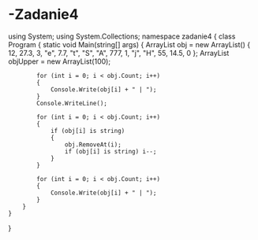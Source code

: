 # -Zadanie4
using System;
using System.Collections;
namespace zadanie4
{
    class Program
    {
        static void Main(string[] args)
        {
            ArrayList obj = new ArrayList() { 12, 27.3, 3, "e", 7.7, "t", "S", "A", 777, 1, "j", "H", 55, 14.5, 0 };
            ArrayList objUpper = new ArrayList(100);

            for (int i = 0; i < obj.Count; i++)
            {
                Console.Write(obj[i] + " | ");
            }
            Console.WriteLine();

            for (int i = 0; i < obj.Count; i++)
            {
                if (obj[i] is string)
                {
                    obj.RemoveAt(i);
                    if (obj[i] is string) i--;
                }
            }

            for (int i = 0; i < obj.Count; i++)
            {
                Console.Write(obj[i] + " | ");
            }
        }
    }
}
